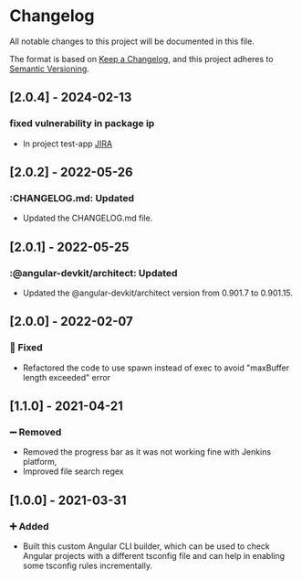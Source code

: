 # Changelog

All notable changes to this project will be documented in this file.

The format is based on [Keep a Changelog](https://keepachangelog.com/en/1.0.0/),
and this project adheres to [Semantic Versioning](https://semver.org/spec/v2.0.0.html).

## [2.0.4] - 2024-02-13

### fixed vulnerability in package ip

- In project test-app [JIRA](https://scheduleonce.atlassian.net/browse/ONCEHUB-78119)

## [2.0.2] - 2022-05-26

### :CHANGELOG.md: Updated

- Updated the CHANGELOG.md file.

## [2.0.1] - 2022-05-25

### :@angular-devkit/architect: Updated

- Updated the @angular-devkit/architect version from 0.901.7 to 0.901.15.

## [2.0.0] - 2022-02-07

### :ant: Fixed

- Refactored the code to use spawn instead of exec to avoid "maxBuffer length exceeded" error

## [1.1.0] - 2021-04-21

### :heavy_minus_sign: Removed

- Removed the progress bar as it was not working fine with Jenkins platform,
- Improved file search regex

## [1.0.0] - 2021-03-31

### :heavy_plus_sign: Added

- Built this custom Angular CLI builder, which can be used to check Angular projects with a different tsconfig file and can help in enabling some tsconfig rules incrementally.
